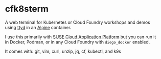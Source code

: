 # cfk8sterm

A web terminal for Kubernetes or Cloud Foundry workshops and demos using [ttyd](https://github.com/tsl0922/ttyd) in an [Alpine](https://alpinelinux.org/) container.

I use this primarily with [SUSE Cloud Application Platform](https://www.suse.com/products/cloud-application-platform/) but you can run it in Docker, Podman, or in any Cloud Foundry with `diego_docker` enabled.

It comes with: git, vim, curl, unzip, jq, cf, kubectl, and k9s
